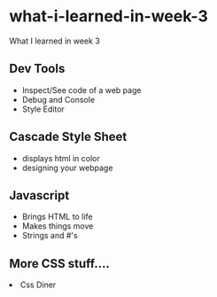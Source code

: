 # what-i-learned-in-week-3
<!DOCTYPE html>
<html lang="en">
    <head>
        What I learned in week 3
        <meta charset="UTF-8">
        <meta name="viewport" content="width=device-width, initial-scale=1">
    </head>
    <body>
        <h2>Dev Tools</h2>
        <ul>
            <li>Inspect/See code of a web page</li>
            <li>Debug and Console</li>
            <li>Style Editor</li>
        </ul>
        <h2>Cascade Style Sheet</h2>
        <ul>
            <li>displays html in color</li>
            <li>designing your webpage</li>
        </ul>
        <h2>Javascript</h2>
        <ul>
            <li>Brings HTML to life</li>
            <li>Makes things move</li>
            <li> Strings and #'s</li>
        </ul>
        <h2>More CSS stuff....</h2>
            <li>Css Diner</li>
    </body>
</html>

